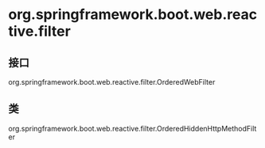 # org.springframework.boot.web.reactive.filter

## 接口

org.springframework.boot.web.reactive.filter.OrderedWebFilter

## 类

org.springframework.boot.web.reactive.filter.OrderedHiddenHttpMethodFilter




